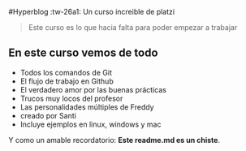 #Hyperblog :tw-26a1:
Un curso increible de platzi
>Este curso es lo que hacia falta para poder empezar a trabajar

## En este curso vemos de todo
* Todos los comandos de Git
* El flujo de trabajo en Github
* El verdadero amor por las buenas prácticas
* Trucos muy locos del profesor
* Las personalidades múltiples de Freddy
* creado por Santi 
* Incluye ejemplos en linux, windows y mac

Y como un amable recordatorio: **Este readme.md es un chiste**.
